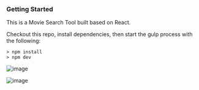 ### Getting Started
This is a Movie Search Tool built based on React.

Checkout this repo, install dependencies, then start the gulp process with the following:
```
> npm install
> npm dev
```

![image](https://github.com/johnnyhsu1106/react-search-movie-tool/assets/18588513/7276a1e2-b2c1-43f0-9e7a-0b4178aa6f70)


![image](https://github.com/johnnyhsu1106/react-search-movie-tool/assets/18588513/3a3c0a88-45e3-4117-bcf8-a43bdec8e5b5)


